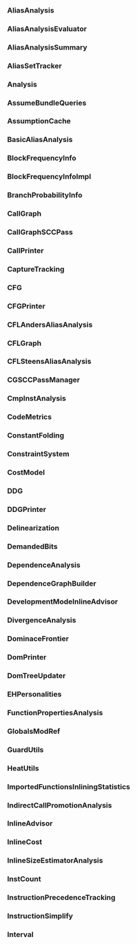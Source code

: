 ### AliasAnalysis

### AliasAnalysisEvaluator

### AliasAnalysisSummary

### AliasSetTracker

### Analysis

### AssumeBundleQueries

### AssumptionCache

### BasicAliasAnalysis

### BlockFrequencyInfo

### BlockFrequencyInfoImpl

### BranchProbabilityInfo

### CallGraph

### CallGraphSCCPass

### CallPrinter

### CaptureTracking

### CFG

### CFGPrinter

### CFLAndersAliasAnalysis

### CFLGraph

### CFLSteensAliasAnalysis

### CGSCCPassManager

### CmpInstAnalysis

### CodeMetrics

### ConstantFolding

### ConstraintSystem

### CostModel
### DDG
### DDGPrinter

### Delinearization

### DemandedBits

### DependenceAnalysis

### DependenceGraphBuilder

### DevelopmentModeInlineAdvisor
### DivergenceAnalysis
### DominaceFrontier
### DomPrinter
### DomTreeUpdater
### EHPersonalities
### FunctionPropertiesAnalysis
### GlobalsModRef
### GuardUtils
### HeatUtils
### ImportedFunctionsInliningStatistics
### IndirectCallPromotionAnalysis
### InlineAdvisor
### InlineCost
### InlineSizeEstimatorAnalysis
### InstCount
### InstructionPrecedenceTracking
### InstructionSimplify
### Interval

